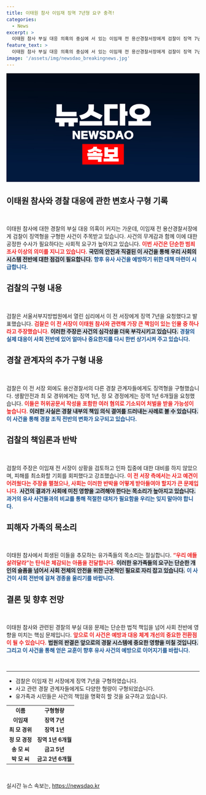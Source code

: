 ```yaml
---
title: 이태원 참사 이임재 징역 7년형 요구 충격!
categories:
  - News
excerpt: >
  이태원 참사 부실 대응 의혹의 중심에 서 있는 이임재 전 용산경찰서장에게 검찰이 징역 7년을 구형했습니다. 검찰은 참사의 주요 책임자로 지목하며 이를 은폐한 혐의도 함께 다뤘습니다. 판결은 9월 30일에 결정됩니다.
feature_text: >
  이태원 참사 부실 대응 의혹의 중심에 서 있는 이임재 전 용산경찰서장에게 검찰이 징역 7년을 구형했습니다. 검찰은 참사의 주요 책임자로 지목하며 이를 은폐한 혐의도 함께 다뤘습니다. 판결은 9월 30일에 결정됩니다.
image: '/assets/img/newsdao_breakingnews.jpg'
---
```


<p><img src="/assets/img/newsdao_breakingnews.jpg" alt="koreaapp 속보" /></p>

<h2 data-ke-size="size26">이태원 참사와 경찰 대응에 관한 변호사 구형 기록</h2>

<p data-ke-size="size16">&nbsp;</p>

<p>이태원 참사에 대한 경찰의 부실 대응 의혹이 커지는 가운데, 이임재 전 용산경찰서장에게 검찰이 징역형을 구형한 사건이 주목받고 있습니다. 사건의 무게감과 함께 이에 대한 공정한 수사가 필요하다는 사회적 요구가 높아지고 있습니다. <b><span style="color: #ee2323;">이번 사건은 단순한 범죄 조사 이상의 의미를 지니고 있습니다.</span></b> <b><span style="background-color: #21538527;">국민의 안전과 직결된 이 사건을 통해 우리 사회의 시스템 전반에 대한 점검이 필요합니다.</span></b> <b><span style="color: #1a5490;">향후 유사 사건을 예방하기 위한 대책 마련이 시급합니다.</span></b></p>

<h2 data-ke-size="size26">검찰의 구형 내용</h2>

<p data-ke-size="size16">&nbsp;</p>

<p>검찰은 서울서부지방법원에서 열린 심리에서 이 전 서장에게 징역 7년을 요청했다고 발표했습니다. <b><span style="color: #ee2323;">검찰은 이 전 서장이 이태원 참사와 관련해 가장 큰 책임이 있는 인물 중 하나라고 주장했습니다.</span></b> <b><span style="background-color: #21538527;">이러한 주장은 사건의 심각성을 더욱 부각시키고 있습니다.</span></b> <b><span style="color: #1a5490;">경찰의 실제 대응이 사회 전반에 있어 얼마나 중요한지를 다시 한번 상기시켜 주고 있습니다.</span></b></p>

<h2 data-ke-size="size26">경찰 관계자의 추가 구형 내용</h2>

<p data-ke-size="size16">&nbsp;</p>

<p>검찰은 이 전 서장 외에도 용산경찰서의 다른 경찰 관계자들에게도 징역형을 구형했습니다. 생활안전과 최 모 경위에게는 징역 1년, 정 모 경정에게는 징역 1년 6개월을 요청했습니다. <b><span style="color: #ee2323;">이들은 허위공문서 작성을 포함한 여러 혐의로 기소되어 처벌을 받을 가능성이 높습니다.</span></b> <b><span style="background-color: #21538527;">이러한 사실은 경찰 내부의 책임 의식 결여를 드러내는 사례로 볼 수 있습니다.</span></b> <b><span style="color: #1a5490;">이 사건을 통해 경찰 조직 전반의 변화가 요구되고 있습니다.</span></b></p>

<h2 data-ke-size="size26">검찰의 책임론과 반박</h2>

<p data-ke-size="size16">&nbsp;</p>

<p>검찰의 주장은 이임재 전 서장이 상황을 검토하고 인파 집중에 대한 대비를 하지 않았으며, 피해를 최소화할 기회를 회피했다고 강조했습니다. <b><span style="color: #ee2323;">이 전 서장 측에서는 사고 예견이 어려웠다는 주장을 펼쳤으나, 사회는 이러한 반박을 어떻게 받아들여야 할지가 큰 문제입니다.</span></b> <b><span style="background-color: #21538527;">사건의 결과가 사회에 미친 영향을 고려해야 한다는 목소리가 높아지고 있습니다.</span></b> <b><span style="color: #1a5490;">과거의 유사 사건들과의 비교를 통해 적절한 대처가 필요함을 우리는 잊지 말아야 합니다.</span></b></p>

<h2 data-ke-size="size26">피해자 가족의 목소리</h2>

<p data-ke-size="size16">&nbsp;</p>

<p>이태원 참사에서 희생된 이들을 추모하는 유가족들의 목소리는 절실합니다. <b><span style="color: #ee2323;">“우리 애들 살려달라”는 탄식은 체감되는 아픔을 전달합니다.</span></b> <b><span style="background-color: #21538527;">이러한 유가족들의 요구는 단순한 개인의 슬픔을 넘어서 사회 전체의 안전을 위한 근본적인 필요로 자리 잡고 있습니다.</span></b> <b><span style="color: #1a5490;">이 사건이 사회 전반에 걸쳐 경종을 울리기를 바랍니다.</span></b></p>

<h2 data-ke-size="size26">결론 및 향후 전망</h2>

<p data-ke-size="size16">&nbsp;</p>

<p>이태원 참사와 관련된 경찰의 부실 대응 문제는 단순한 법적 책임을 넘어 사회 전반에 영향을 미치는 핵심 문제입니다. <b><span style="color: #ee2323;">앞으로 이 사건은 예방과 대응 체계 개선의 중요한 전환점이 될 수 있습니다.</span></b> <b><span style="background-color: #21538527;">법원의 판결은 앞으로의 경찰 시스템에 중요한 영향을 미칠 것입니다.</span></b> <b><span style="color: #1a5490;">그리고 이 사건을 통해 얻은 교훈이 향후 유사 사건의 예방으로 이어지기를 바랍니다.</span></b></p>

<p data-ke-size="size16">&nbsp;</p>

<hr />

<ul>
    <li>검찰은 이임재 전 서장에게 징역 7년을 구형하였습니다.</li>
    <li>사고 관련 경찰 관계자들에게도 다양한 형량이 구형되었습니다.</li>
    <li>유가족과 시민들은 사건의 책임을 명확히 할 것을 요구하고 있습니다.</li>
</ul>

<table style="width: 100%; border-collapse: collapse;">
    <tr>
        <td style="text-align: center; height: 17px;"><b>이름</b></td>
        <td style="text-align: center; height: 17px;"><b>구형형량</b></td>
    </tr>
    <tr>
        <td style="text-align: center; height: 17px;"><b>이임재</b></td>
        <td style="text-align: center; height: 17px;"><b>징역 7년</b></td>
    </tr>
    <tr>
        <td style="text-align: center; height: 17px;"><b>최 모 경위</b></td>
        <td style="text-align: center; height: 17px;"><b>징역 1년</b></td>
    </tr>
    <tr>
        <td style="text-align: center; height: 17px;"><b>정 모 경정</b></td>
        <td style="text-align: center; height: 17px;"><b>징역 1년 6개월</b></td>
    </tr>
    <tr>
        <td style="text-align: center; height: 17px;"><b>송 모 씨</b></td>
        <td style="text-align: center; height: 17px;"><b>금고 5년</b></td>
    </tr>
    <tr>
        <td style="text-align: center; height: 17px;"><b>박 모 씨</b></td>
        <td style="text-align: center; height: 17px;"><b>금고 2년 6개월</b></td>
    </tr>
</table>

<p data-ke-size="size16">&nbsp;</p>
실시간 뉴스 속보는, <a href="https://newsdao.kr" rel="dofollow">https://newsdao.kr</a>


